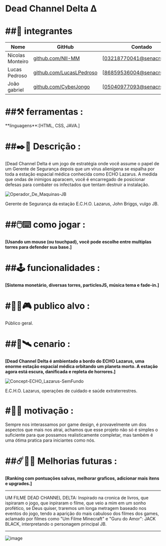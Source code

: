 <H1>Dead Channel Delta Δ</h1>

<H1>##👥 integrantes</H1> 

|Nome            |GitHub                                                      |Contado                     |
|----------------|------------------------------------------------------------|----------------------------|
|Nicolas Monteiro|[github.com/NII-MM](https://githun.com/NII-MM)              |[03218770041@senacrs.edu.br]|
|Lucas Pedroso   |[github.com/LucasLPedroso](https://github.com/LucasLPedroso)|[86859536004@senacrs.edu.br]|
|João gabriel    |[github.com/CyberJongo](https://github.com/CyberJongo)      |[05040977093@senacrs.edu.br]|



<H1>##⚒️ ferramentas : </h1>
**linguagens**:[HTML, CSS, JAVA.]

<H1>##✒️📜 Descrição :</h1>

[Dead Channel Delta é um jogo de estratégia onde você assume o papel de um Gerente de Segurança depois que um vírus alienígena se espalha por toda a estação espacial médica conhecida como ECHO Lazarus. A medida que ondas de inimigos aparacem, você é encarregado de posicionar defesas para combater os infectados que tentam destruir a instalação.

![Operador_De_Maquinas-JB](https://github.com/user-attachments/assets/bb3900c0-1644-4151-bf42-63cb3d8fece2)

Gerente de Segurança da estação E.C.H.O. Lazarus, John Briggs, vulgo JB.



<H1>##🖱️⌨️ como jogar :</h1>

**[Usando um mouse (ou touchpad), você pode escolhe entre multiplas torres para defender sua base.]**

<H1>##🕹️ funcionalidades :</h1>

**[Sistema monetário, diversas torres, particlesJS, música tema e fade-in.]**

<H1>#🧍‍♂️🎮 publico alvo :</h1>

Público geral.

<H1>##🌌🛰️ cenario : </h1>

**[Dead Channel Delta é ambientado a bordo do ECHO Lazarus, uma enorme estação espacial médica orbitando um planeta morto. A estação agora está escura, danificada e repleta de horrores.]**


![Concept-ECHO_Lazarus-SemFundo](https://github.com/user-attachments/assets/4794e55d-ac4b-48e4-8ff5-c2911ab4ce20)


E.C.H.O. Lazarus, operações de cuidado e saúde extraterrestres.

<H1>#👾✊ motivação :</h1>

Sempre nos interassamos por game design, é provavelmente um dos aspectos que mais nos atrai, achamos que esse projeto não só é simples o suficiente para que possamos realisticamente completar, mas também é uma ótima pratica para iniciantes como nós.

<H1>##☄️🤖🚀 Melhorias futuras : </h1>

**[Ranking com pontuações salvas, melhorar graficos, adicionar mais itens e upgrades.]**


--------------------------------------------------------------------------------------------------------
UM FILME DEAD CHANNEL DELTA:
Inspirado na cronica de livros, que ispiraram o jogo, que inpiraram o filme, que veio a mim em um sonho profético, se Deus quiser, traremos um longa metragem baseado nos eventos do jogo, tendo a aparição do mais cabuloso dos filmes dos games, aclamado por filmes como "Um Filme Minecraft" e "Guru do Amor": JACK BLACK, interpretando o personagem principal JB.

--------------------------------------------------------------------------------------------------------------------------------------------------------
   ![image](https://github.com/user-attachments/assets/17b33919-0b48-472d-9b65-54c82c83dfe9) 

